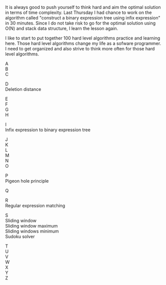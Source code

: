It is always good to push yourself to think hard and aim the optimal solution in terms of time complexity. Last Thursday I had chance to work on the algorithm called "construct a binary expression tree using infix expression" in 30 minutes. Since I do not take risk to go for the optimal solution using O(N) and stack data structure, I learn the lesson again. 

I like to start to put together 100 hard level algorithms practice and learning here. Those hard level algorithms change my life as a sofware programmer. I need to get organized and also strive to think more often for those hard level algorithms. 

A<br>
B<br>
C<br>

D<br>
Deletion distance

E<br>
F<br>
G<br>
H<br>

I <br>
Infix expression to binary expression tree

J<br>
K<br>
L<br>
M<br>
N<br>
O<br>

P<br>
Pigeon hole principle

Q<br>

R<br>
Regular expression matching

S<br>
Sliding window<br>
Sliding window maximum<br>
Sliding windows minimum<br>
Sudoku solver<br>

T<br>
U<br>
V<br>
W<br>
X<br>
Y<br>
Z<br>

